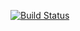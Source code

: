 [![Build Status](https://app.travis-ci.com/PrincessKhanya/settings-bill-expressjs.svg?branch=main)](https://app.travis-ci.com/PrincessKhanya/settings-bill-expressjs)